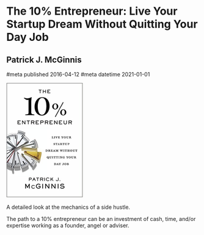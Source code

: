 # The 10% Entrepreneur: Live Your Startup Dream Without Quitting Your Day Job
## Patrick J. McGinnis
#meta published 2016-04-12
#meta datetime 2021-01-01

![The 10% Entrepreneur: Live Your Startup Dream Without Quitting Your Day Job](covers/10-percent-entrepreneur.png)

A detailed look at the mechanics of a side hustle.

The path to a 10% entrepreneur can be an investment of cash, time, and/or expertise
working as a founder, angel or adviser.
